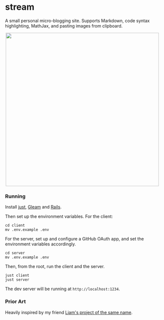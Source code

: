 # stream

A small personal micro-blogging site. Supports Markdown, code syntax highlighting, MathJax, and pasting images from clipboard.
<div style="text-align: center;">
  <img src="https://github.com/user-attachments/assets/b416a851-4124-465e-8820-5306fa542c2e" width="500" />
</div>

### Running
Install [just](https://github.com/casey/just), [Gleam](https://gleam.run/) and [Rails](https://rubyonrails.org/).

Then set up the environment variables.
For the client:
```
cd client
mv .env.example .env
```

For the server, set up and configure a GitHub OAuth app, and set the environment variables accordingly.
```
cd server
mv .env.example .env
```

Then, from the root, run the client and the server.
```
just client
just server
```

The dev server will be running at `http://localhost:1234`.

### Prior Art
Heavily inspired by my friend [Liam's project of the same name](https://github.com/terror/stream).
